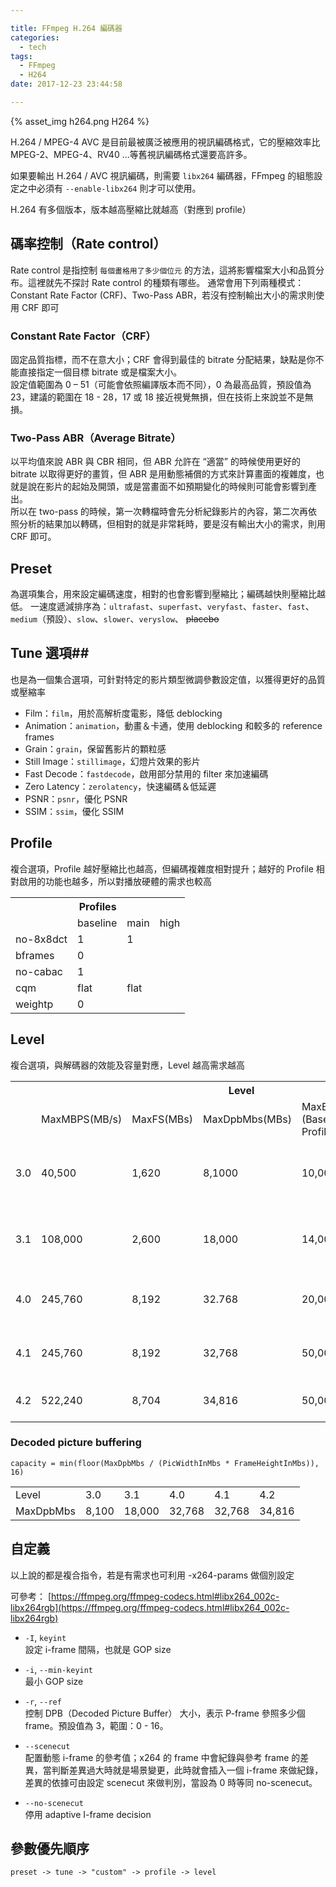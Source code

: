 ```yaml
---

title: FFmpeg H.264 編碼器
categories: 
  - tech
tags:
  - FFmpeg
  - H264
date: 2017-12-23 23:44:58

---
```


{% asset_img h264.png H264 %}

H.264 / MPEG-4 AVC 是目前最被廣泛被應用的視訊編碼格式，它的壓縮效率比 MPEG-2、MPEG-4、RV40 ...等舊視訊編碼格式還要高許多。

如果要輸出 H.264 / AVC 視訊編碼，則需要 `libx264` 編碼器，FFmpeg 的組態設定之中必須有 `--enable-libx264` 則才可以使用。

H.264 有多個版本，版本越高壓縮比就越高（對應到 profile）

<!-- more -->


## 碼率控制（Rate control） ##

Rate control 是指控制 `每個畫格用了多少個位元` 的方法，這將影響檔案大小和品質分布。這裡就先不探討 Rate control 的種類有哪些。
通常會用下列兩種模式： Constant Rate Factor (CRF)、Two-Pass ABR，若沒有控制輸出大小的需求則使用 CRF 即可

### Constant Rate Factor（CRF） ###
固定品質指標，而不在意大小；CRF 會得到最佳的 bitrate 分配結果，缺點是你不能直接指定一個目標 bitrate 或是檔案大小。  
設定值範圍為 0 – 51（可能會依照編譯版本而不同），0 為最高品質，預設值為 23，建議的範圍在 18 - 28，17 或 18 接近視覺無損，但在技術上來說並不是無損。

### Two-Pass ABR（Average Bitrate） ###
以平均值來說 ABR 與 CBR 相同，但 ABR 允許在 “適當” 的時候使用更好的 bitrate 以取得更好的畫質，但 ABR 是用動態補償的方式來計算畫面的複雜度，也就是說在影片的起始及開頭，或是當畫面不如預期變化的時候則可能會影響到產出。  
所以在 two-pass 的時候，第一次轉檔時會先分析紀錄影片的內容，第二次再依照分析的結果加以轉碼，但相對的就是非常耗時，要是沒有輸出大小的需求，則用 CRF 即可。


## Preset ##
為選項集合，用來設定編碼速度，相對的也會影響到壓縮比；編碼越快則壓縮比越低。
一速度遞減排序為：`ultrafast`、`superfast`、`veryfast`、`faster`、`fast`、`medium`（預設）、`slow`、`slower`、`veryslow`、 ~~placebo~~

## Tune 選項##
也是為一個集合選項，可針對特定的影片類型微調參數設定值，以獲得更好的品質或壓縮率

* Film：`film`，用於高解析度電影，降低 deblocking
* Animation：`animation`，動畫＆卡通，使用 deblocking 和較多的 reference frames
* Grain：`grain`，保留舊影片的顆粒感
* Still Image：`stillimage`，幻燈片效果的影片
* Fast Decode：`fastdecode`，啟用部分禁用的 filter 來加速編碼
* Zero Latency：`zerolatency`，快速編碼＆低延遲
* PSNR：`psnr`，優化 PSNR 
* SSIM：`ssim`，優化 SSIM 

## Profile ##

複合選項，Profile 越好壓縮比也越高，但編碼複雜度相對提升；越好的 Profile 相對啟用的功能也越多，所以對播放硬體的需求也較高

<!--<table>
    <tr>
        <th colspan="4"> Profiles </th>
    </tr>
    <tr>
        <td></td>
        <td> baseline </td>
        <td> main </td>
        <td> high </td>
    </tr>
    <tr>
        <td>no-8x8dct</td>
        <td>1</td>
        <td>1</td>
        <td></td>
    </tr>
    <tr>
        <td> bframes </td>
        <td>0</td>
        <td></td>
        <td></td>
    </tr>
    <tr>
        <td>no-cabac</td>
        <td>1</td>
        <td></td>
        <td></td>
    </tr>
    <tr>
        <td> cqm </td>
        <td>flat</td>
        <td>flat</td>
        <td></td>
    </tr>
    <tr>
        <td> weightp </td>
        <td>0</td>
        <td></td>
        <td></td>
    </tr>
</table>-->

<table><tr><th colspan="4"> Profiles </th></tr><tr><td></td><td> baseline </td><td> main </td><td> high </td></tr><tr><td>no-8x8dct</td><td>1</td><td>1</td><td></td></tr><tr><td> bframes </td><td>0</td><td></td><td></td></tr><tr><td>no-cabac</td><td>1</td><td></td><td></td></tr><tr><td> cqm </td><td>flat</td><td>flat</td><td></td></tr><tr><td> weightp </td><td>0</td><td></td><td></td></tr></table>


## Level ##

複合選項，與解碼器的效能及容量對應，Level 越高需求越高

<!--<table>
    <tr>
        <th colspan="6"> Level </th>
    </tr>
    <tr>
        <td></td>
        <td>MaxMBPS(MB/s)</td>
        <td>MaxFS(MBs)</td>
        <td>MaxDpbMbs(MBs)</td>
        <td>MaxBR(kbit/s)(Baseline,Main Profiles)</td>
        <td>Examples for high resolution@ highest frame rate</td>
    </tr>
    <tr>
        <td>3.0</td>
        <td>40,500</td>
        <td>1,620</td>
        <td>8,1000</td>
        <td>10,000</td>
        <td>
            176×144@172
            352×240@120
            352×480@60
            720×480@30
            720×576@25
        </td>
    </tr>
    <tr>
        <td>3.1</td>
        <td>108,000</td>
        <td>2,600</td>
        <td>18,000</td>
        <td>14,000</td>
        <td>
            352x288@172
            352x576@130
            640x480@90
            720×576@60
            1,280×720@30
        </td>
    </tr>
    <tr>
        <td>4.0</td>
        <td>245,760</td>
        <td>8,192</td>
        <td>32.768</td>
        <td>20,000</td>
        <td>
            720x480@172
            720x576@150
            1,280×720@60
            2,048×1,024@30
        </td>
    </tr>
    <tr>
        <td>4.1</td>
        <td>245,760</td>
        <td>8,192</td>
        <td>32,768</td>
        <td>50,000</td>
        <td>
            720x480@172
            720x576@150
            1,280×720@60
            2,048×1,024@30
        </td>
    </tr>
    <tr>
        <td>4.2</td>
        <td>522,240</td>
        <td>8,704</td>
        <td>34,816</td>
        <td>50,000</td>
        <td>
            720x576@172
            1,280×720@140
            2,048×1,080@60
        </td>
    </tr>
</table>
-->

<table><tr><th colspan="6"> Level </th></tr><tr><td></td><td>MaxMBPS(MB/s)</td><td>MaxFS(MBs)</td><td>MaxDpbMbs(MBs)</td><td>MaxBR(kbit/s)(Baseline,Main Profiles)</td><td>Examples for high resolution@ highest frame rate</td></tr><tr><td>3.0</td><td>40,500</td><td>1,620</td><td>8,1000</td><td>10,000</td><td>
            176×144@172
            352×240@120
            352×480@60
            720×480@30
            720×576@25</td></tr><tr><td>3.1</td><td>108,000</td><td>2,600</td><td>18,000</td><td>14,000</td><td>
            352x288@172
            352x576@130
            640x480@90
            720×576@60
            1,280×720@30</td></tr><tr><td>4.0</td><td>245,760</td><td>8,192</td><td>32.768</td><td>20,000</td><td>
            720x480@172
            720x576@150
            1,280×720@60
            2,048×1,024@30
        </td></tr><tr><td>4.1</td><td>245,760</td><td>8,192</td><td>32,768</td><td>50,000</td><td>
            720x480@172
            720x576@150
            1,280×720@60
            2,048×1,024@30</td></tr><tr><td>4.2</td><td>522,240</td><td>8,704</td><td>34,816</td><td>50,000</td><td>
            720x576@172
            1,280×720@140
            2,048×1,080@60</td></tr></table>


### Decoded picture buffering ###

```
capacity = min(floor(MaxDpbMbs / (PicWidthInMbs * FrameHeightInMbs)), 16)
```

<!-- 因 Bug 顧先手動縮排
<table>
    <tr>
        <td>Level</td>
        <td>3.0</td>
        <td>3.1</td>
        <td>4.0</td>
        <td>4.1</td>
        <td>4.2</td>
    </tr>
    <tr>
        <td>MaxDpbMbs</td>
        <td>8,100</td>
        <td>18,000</td>
        <td>32,768</td>
        <td>32,768</td>
        <td>34,816</td>
    </tr>
</table>
-->

<table><tr><td>Level</td><td>3.0</td><td>3.1</td><td>4.0</td><td>4.1</td><td>4.2</td></tr><tr><td>MaxDpbMbs</td><td>8,100</td><td>18,000</td><td>32,768</td><td>32,768</td><td>34,816</td></tr></table>

## 自定義 ##

以上說的都是複合指令，若是有需求也可利用 -x264-params 做個別設定

可參考：
[https://ffmpeg.org/ffmpeg-codecs.html#libx264_002c-libx264rgb](https://ffmpeg.org/ffmpeg-codecs.html#libx264_002c-libx264rgb)

* `-I`, `keyint`  
設定 i-frame 間隔，也就是 GOP size

* `-i`, `--min-keyint`  
最小 GOP size

* `-r`, `--ref`  
控制 DPB（Decoded Picture Buffer） 大小，表示 P-frame 參照多少個 frame。預設值為 3，範圍：0 - 16。

* `--scenecut`  
配置動態 i-frame 的參考值；x264 的 frame 中會紀錄與參考 frame 的差異，當判斷差異過大時就是場景變更，此時就會插入一個 i-frame 來做紀錄，差異的依據可由設定 scenecut 來做判別，當設為 0 時等同 no-scenecut。

* `--no-scenecut`  
停用 adaptive I-frame decision

## 參數優先順序 ##
```
preset -> tune -> "custom" -> profile -> level
```
